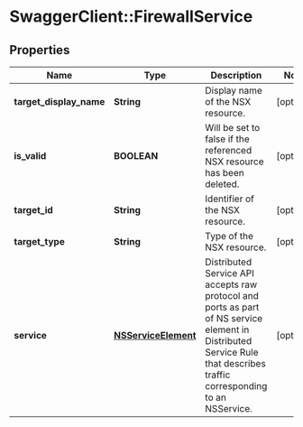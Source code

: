 # SwaggerClient::FirewallService

## Properties
Name | Type | Description | Notes
------------ | ------------- | ------------- | -------------
**target_display_name** | **String** | Display name of the NSX resource. | [optional] 
**is_valid** | **BOOLEAN** | Will be set to false if the referenced NSX resource has been deleted. | [optional] 
**target_id** | **String** | Identifier of the NSX resource. | [optional] 
**target_type** | **String** | Type of the NSX resource. | [optional] 
**service** | [**NSServiceElement**](NSServiceElement.md) | Distributed Service API accepts raw protocol and ports as part of NS service element in Distributed Service Rule that describes traffic corresponding to an NSService.  | [optional] 


